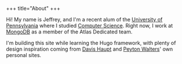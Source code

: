 +++
title="About"
+++

Hi!  My name is Jeffrey, and I'm a recent alum of the [University of Pennsylvania](https://www.upenn.edu/) where I studied [Computer Science](https://www.cis.upenn.edu/).  Right now, I work at [MongoDB](https://www.mongodb.com/) as a member of the Atlas Dedicated team.

I'm building this site while learning the Hugo framework, with plenty of design inspiration coming from [Davis Haupt](https://davi.sh/) and [Peyton Walters](https://pawa.lt/)' own personal sites.